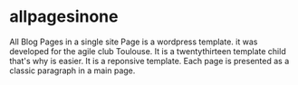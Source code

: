 # allpagesinone
All Blog Pages in a single site Page is a wordpress template.
it was developed for the agile club Toulouse.
It is a twentythirteen template child that's why is easier. It is a reponsive template.
Each page is presented as a classic paragraph in a main page. 
